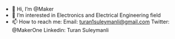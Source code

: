 - 👋 Hi, I’m @Maker
- 👀 I’m interested in Electronics and Electrical Engineering field
- 📫 How to reach me: 
      Email: turan1suleymanli@gmail.com
      Twitter: @MakerOne 
      Linkedin: Turan Suleymanli

